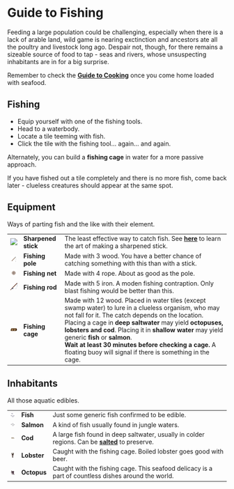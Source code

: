 # Guide to Fishing

Feeding a large population could be challenging, especially when there is a lack of arable land, wild game is nearing exctinction and ancestors ate all the poultry and livestock long ago. Despair not, though, for there remains a sizeable source of food to tap - seas and rivers, whose unsuspecting inhabitants are in for a big surprise.

Remember to check the **[Guide to Cooking](Guide_to_Cooking)** once you come home loaded with seafood.

## Fishing

* Equip yourself with one of the fishing tools.
* Head to a waterbody.
* Locate a tile teeming with fish.
* Click the tile with the fishing tool... again... and again.

Alternately, you can build a **fishing cage** in water for a more passive approach.

If you have fished out a tile completely and there is no more fish, come back later - clueless creatures should appear at the same spot.

## Equipment

Ways of parting fish and the like with their element.

<table>
<tbody>
<tr>
<td width="5%"><img src="assets/images/sharpened_stick.png"></td>
<td><b>Sharpened stick</b></td>
<td>The least effective way to catch fish. See <b><a href="Guide_to_Crafting#tools">here</a></b> to learn the art of making a sharpened stick.</td>
</tr>
<tr>
<td><img src="assets/images/fishing_pole.png"></td>
<td><b>Fishing pole</b></td>
<td>Made with 3 wood. You have a better chance of catching something with this than with a stick.</td>
</tr>
<tr>
<td><img src="assets/images/fishing_net.png"></td>
<td><b>Fishing net</b></td>
<td>Made with 4 rope. About as good as the pole.</td>
</tr>
<tr>
<td><img src="assets/images/fishing_rod.png"></td>
<td><b>Fishing rod</b></td>
<td>Made with 5 iron. A moden fishing contraption. Only blast fishing would be better than this.</td>
</tr>
<tr>
<td><img src="assets/images/fishing_cage.png"></td>
<td><b>Fishing cage</b></td>
<td>Made with 12 wood. Placed in water tiles (except swamp water) to lure in a clueless organism, who may not fall for it. The catch depends on the location. Placing a cage in <b>deep saltwater</b> may yield <b>octopuses, lobsters and cod</b>. Placing it in <b>shallow water</b> may yield generic <b>fish</b> or <b>salmon</b>.<br><b>Wait at least 30 minutes before checking a cage.</b> A floating buoy will signal if there is something in the cage.</td>
</tr>
</tbody>
</table>

## Inhabitants

All those aquatic edibles.

<table>
<tbody>
<tr>
<td width="5%"><img src="assets/images/fish.png"></td>
<td><b>Fish</b></td>
<td>Just some generic fish confirmed to be edible.</td>
</tr>
<tr>
<td><img src="assets/images/salmon.png"></td>
<td><b>Salmon</b></td>
<td>A kind of fish usually found in jungle waters.</td>
</tr>
<tr>
<td><img src="assets/images/cod.png"></td>
<td><b>Cod</b></td>
<td>A large fish found in deep saltwater, usually in colder regions. Can be <b><a href="Guide_to_Cooking#basic">salted</a></b> to preserve.</td>
</tr>
<tr>
<td><img src="assets/images/lobster.png"></td>
<td><b>Lobster</b></td>
<td>Caught with the fishing cage. Boiled lobster goes good with beer.</td>
</tr>
<tr>
<td><img src="assets/images/octopus.png"></td>
<td><b>Octopus</b></td>
<td>Caught with the fishing cage. This seafood delicacy is a part of countless dishes around the world.</td>
</tr>
</tbody>
</table>
